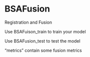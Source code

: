 # BSAFusion
Registration and Fusion

Use BSAFuison_train to train your model

Use BSAFusion_test to test the model

“metrics” contain some fusion metrics
